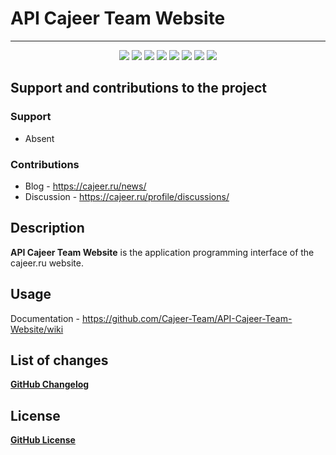 #  API Cajeer Team Website

____

<div align="center">
 <img src="https://img.shields.io/badge/downloads-0-green"/>
 <img src="https://img.shields.io/badge/made%20by-CajeerTeam-blue"/>
 <img src="https://img.shields.io/badge/software-open--source-yellowgreen"/>
 <img src="https://img.shields.io/github/issues/Cajeer-Team/API-Cajeer-Team-Website"/>
 <img src="https://img.shields.io/github/forks/Cajeer-Team/API-Cajeer-Team-Website"/>
 <img src="https://img.shields.io/github/stars/Cajeer-Team/API-Cajeer-Team-Website"/>
 <img src="https://img.shields.io/badge/donations-0₿-red"/>
 <img src="https://img.shields.io/badge/license-cc%20by--sa%204.0-brightgreen"/>
</div>

## Support and contributions to the project
### Support
* Absent
### Contributions
* Blog - https://cajeer.ru/news/
* Discussion - https://cajeer.ru/profile/discussions/

## Description
**API Cajeer Team Website** is the application programming interface of the cajeer.ru website.

## Usage
Documentation - https://github.com/Cajeer-Team/API-Cajeer-Team-Website/wiki

## List of changes
**[GitHub Changelog](https://github.com/Cajeer-Team/API-Cajeer-Team-Website/blob/main/CHANGELOG.md)**

## License
**[GitHub License](https://github.com/Cajeer-Team/API-Cajeer-Team-Website/blob/main/LICENSE.md)**
